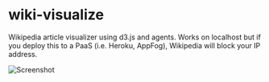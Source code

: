 wiki-visualize
=================

Wikipedia article visualizer using d3.js and agents. Works on localhost but if you deploy this to a PaaS (i.e. Heroku, AppFog), Wikipedia will block your IP address.

![Screenshot](https://raw.github.com/ericjang/wiki-visualize/master/static/images/screenshot.png "Feynmann")
